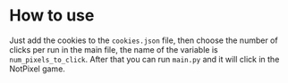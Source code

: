 # How to use

Just add the cookies to the `cookies.json` file, then choose the number of clicks per run in the main file, the name of the variable is `num_pixels_to_click`. After that you can run `main.py` and it will click in the NotPixel game.